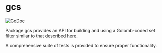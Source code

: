 gcs
==========

[![GoDoc](https://godoc.org/github.com/commanderu/cdrd/gcs?status.png)](http://godoc.org/github.com/commanderu/cdrd/gcs)

Package gcs provides an API for building and using a Golomb-coded set filter
similar to that described [here](http://giovanni.bajo.it/post/47119962313/golomb-coded-sets-smaller-than-bloom-filters).

A comprehensive suite of tests is provided to ensure proper functionality.